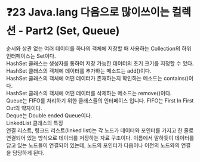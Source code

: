 # ❓23 Java.lang 다음으로 많이쓰이는 컬렉션 - Part2 (Set, Queue)
   
순서와 상관 없는 여러 데이터를 하나의 객체에 저장할 때 사용하는 Collection의 하위 인터페이스는 Set이다.<br>
HashSet 클래스는 생성자를 통하여 저장 가능한 데이터의 초기 크기를 지정할 수 있다.<br>
HashSet 클래스의 객체에 데이터를 추가하는 메소드는 add()이다.<br>
HashSet 클래스의 객체에 어떤 데이터가 존재하는지 확인하는 메소드는 contains()이다.<br>
HashSet 클래스의 객체에 어떤 데이터를 삭제하는 메소드는 remove()이다.<br>
Queue는 FIFO를 처리하기 위한 클래스들의 인터페이스 입니다. FIFO는 First In First Out의 약자이다.<br>
Deque는  Double ended Queue이다.<br>
 LinkedList 클래스의 특징<br>
연결 리스트, 링크드 리스트(linked list)는 각 노드가 데이터와 포인터를 가지고 한 줄로 연결되어 있는 방식으로 데이터를 저장하는 자료 구조이다. 이름에서 말하듯이 데이터를 담고 있는 노드들이 연결되어 있는데, 노드의 포인터가 다음이나 이전의 노드와의 연결을 담당하게 된다.<br>
